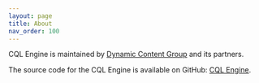 ```yaml
---
layout: page
title: About
nav_order: 100
---
```


CQL Engine is maintained by [Dynamic Content Group](https://www.dynamiccontentgroup.com) and its partners.

The source code for the CQL Engine is available on GitHub:
[CQL Engine](https://github.com/DBCG/cql_engine).
